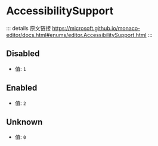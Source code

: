 # AccessibilitySupport

<backTop />
        
::: details 原文链接
https://microsoft.github.io/monaco-editor/docs.html#enums/editor.AccessibilitySupport.html
:::

## Disabled
- 值: `1`


## Enabled
- 值: `2`


## Unknown
- 值: `0`

